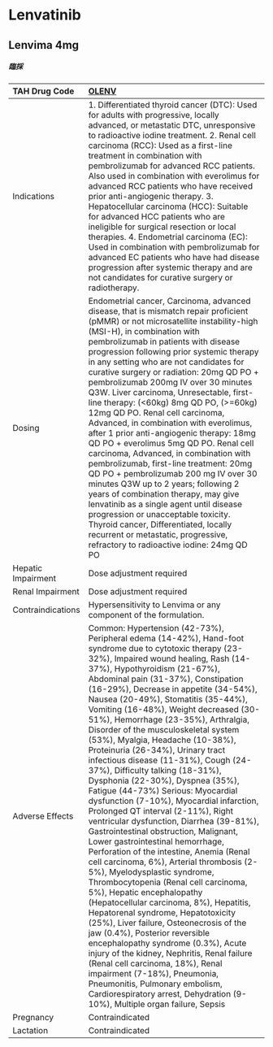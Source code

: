 # Lenvatinib

## Lenvima 4mg

##### 臨採

| TAH Drug Code      | [OLENV](https://www.tahsda.org.tw/drugs/hissearch.php?drug_code=OLENV)                                                                                                                                                                                                                                                                                                                                                                                                                                                                                                                                                                                                                                                                                                                                                                                                                                                                                                                                                                                                                                                                                                                                                                                                                                                                                                                                                                                                                    |
|:-------------------|:------------------------------------------------------------------------------------------------------------------------------------------------------------------------------------------------------------------------------------------------------------------------------------------------------------------------------------------------------------------------------------------------------------------------------------------------------------------------------------------------------------------------------------------------------------------------------------------------------------------------------------------------------------------------------------------------------------------------------------------------------------------------------------------------------------------------------------------------------------------------------------------------------------------------------------------------------------------------------------------------------------------------------------------------------------------------------------------------------------------------------------------------------------------------------------------------------------------------------------------------------------------------------------------------------------------------------------------------------------------------------------------------------------------------------------------------------------------------------------------|
| Indications        | 1. Differentiated thyroid cancer (DTC): Used for adults with progressive, locally advanced, or metastatic DTC, unresponsive to radioactive iodine treatment. 2. Renal cell carcinoma (RCC): Used as a first-line treatment in combination with pembrolizumab for advanced RCC patients. Also used in combination with everolimus for advanced RCC patients who have received prior anti-angiogenic therapy. 3. Hepatocellular carcinoma (HCC): Suitable for advanced HCC patients who are ineligible for surgical resection or local therapies. 4. Endometrial carcinoma (EC): Used in combination with pembrolizumab for advanced EC patients who have had disease progression after systemic therapy and are not candidates for curative surgery or radiotherapy.                                                                                                                                                                                                                                                                                                                                                                                                                                                                                                                                                                                                                                                                                                                       |
| Dosing             | Endometrial cancer, Carcinoma, advanced disease, that is mismatch repair proficient (pMMR) or not microsatellite instability-high (MSI-H), in combination with pembrolizumab in patients with disease progression following prior systemic therapy in any setting who are not candidates for curative surgery or radiation: 20mg QD PO + pembrolizumab 200mg IV over 30 minutes Q3W. Liver carcinoma, Unresectable, first-line therapy: (<60kg) 8mg QD PO, (>=60kg) 12mg QD PO. Renal cell carcinoma, Advanced, in combination with everolimus, after 1 prior anti-angiogenic therapy: 18mg QD PO + everolimus 5mg QD PO. Renal cell carcinoma, Advanced, in combination with pembrolizumab, first-line treatment: 20mg QD PO + pembrolizumab 200 mg IV over 30 minutes Q3W up to 2 years; following 2 years of combination therapy, may give lenvatinib as a single agent until disease progression or unacceptable toxicity. Thyroid cancer, Differentiated, locally recurrent or metastatic, progressive, refractory to radioactive iodine: 24mg QD PO                                                                                                                                                                                                                                                                                                                                                                                                                                 |
| Hepatic Impairment | Dose adjustment required                                                                                                                                                                                                                                                                                                                                                                                                                                                                                                                                                                                                                                                                                                                                                                                                                                                                                                                                                                                                                                                                                                                                                                                                                                                                                                                                                                                                                                                                  |
| Renal Impairment   | Dose adjustment required                                                                                                                                                                                                                                                                                                                                                                                                                                                                                                                                                                                                                                                                                                                                                                                                                                                                                                                                                                                                                                                                                                                                                                                                                                                                                                                                                                                                                                                                  |
| Contraindications  | Hypersensitivity to Lenvima or any component of the formulation.                                                                                                                                                                                                                                                                                                                                                                                                                                                                                                                                                                                                                                                                                                                                                                                                                                                                                                                                                                                                                                                                                                                                                                                                                                                                                                                                                                                                                          |
| Adverse Effects    | Common: Hypertension (42-73%), Peripheral edema (14-42%), Hand-foot syndrome due to cytotoxic therapy (23-32%), Impaired wound healing, Rash (14-37%), Hypothyroidism (21-67%), Abdominal pain (31-37%), Constipation (16-29%), Decrease in appetite (34-54%), Nausea (20-49%), Stomatitis (35-44%), Vomiting (16-48%), Weight decreased (30-51%), Hemorrhage (23-35%), Arthralgia, Disorder of the musculoskeletal system (53%), Myalgia, Headache (10-38%), Proteinuria (26-34%), Urinary tract infectious disease (11-31%), Cough (24-37%), Difficulty talking (18-31%), Dysphonia (22-30%), Dyspnea (35%), Fatigue (44-73%) Serious: Myocardial dysfunction (7-10%), Myocardial infarction, Prolonged QT interval (2-11%), Right ventricular dysfunction, Diarrhea (39-81%), Gastrointestinal obstruction, Malignant, Lower gastrointestinal hemorrhage, Perforation of the intestine, Anemia (Renal cell carcinoma, 6%), Arterial thrombosis (2-5%), Myelodysplastic syndrome, Thrombocytopenia (Renal cell carcinoma, 5%), Hepatic encephalopathy (Hepatocellular carcinoma, 8%), Hepatitis, Hepatorenal syndrome, Hepatotoxicity (25%), Liver failure, Osteonecrosis of the jaw (0.4%), Posterior reversible encephalopathy syndrome (0.3%), Acute injury of the kidney, Nephritis, Renal failure (Renal cell carcinoma, 18%), Renal impairment (7-18%), Pneumonia, Pneumonitis, Pulmonary embolism, Cardiorespiratory arrest, Dehydration (9-10%), Multiple organ failure, Sepsis |
| Pregnancy          | Contraindicated                                                                                                                                                                                                                                                                                                                                                                                                                                                                                                                                                                                                                                                                                                                                                                                                                                                                                                                                                                                                                                                                                                                                                                                                                                                                                                                                                                                                                                                                           |
| Lactation          | Contraindicated                                                                                                                                                                                                                                                                                                                                                                                                                                                                                                                                                                                                                                                                                                                                                                                                                                                                                                                                                                                                                                                                                                                                                                                                                                                                                                                                                                                                                                                                           |

